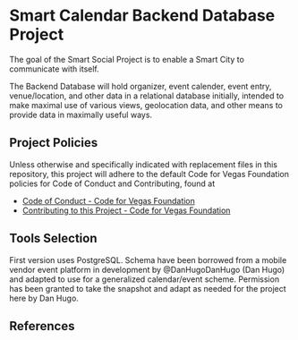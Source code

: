 # Smart Calendar Backend Database Project

The goal of the Smart Social Project is to enable a Smart City to communicate with itself.

The Backend Database will hold organizer, event calender, event entry, venue/location, and other data in a relational database initially, intended to make maximal use of various views, geolocation data, and other means to provide data in maximally useful ways.

## Project Policies

Unless otherwise and specifically indicated with replacement files in this repository, this project will adhere to the default Code for Vegas Foundation policies for Code of Conduct and Contributing, found at

* [Code of Conduct - Code for Vegas Foundation](https://github.com/CodeForVegas/.github/blob/main/CODE_OF_CONDUCT.md)
* [Contributing to this Project - Code for Vegas Foundation](https://github.com/CodeForVegas/.github/blob/main/CONTRIBUTING.md)

## Tools Selection

First version uses PostgreSQL. Schema have been borrowed from a mobile vendor event platform in development by @DanHugoDanHugo (Dan Hugo) and adapted to use for a generalized calendar/event scheme. Permission has been granted to take the snapshot and adapt as needed for the project here by Dan Hugo.

## References
